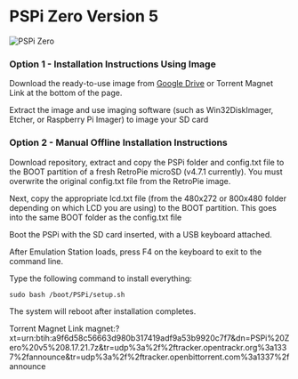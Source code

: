 # PSPi Zero Version 5
![PSPi Zero](https://othermod.com/wp-content/uploads/IMG_8727.jpg)
 
### Option 1 - Installation Instructions Using Image

Download the ready-to-use image from [Google Drive](https://drive.google.com/file/d/1LdgOSTCEvPwvksIEMmHCxauEN8INBU-z/view?usp=sharing) or Torrent Magnet Link at the bottom of the page.

Extract the image and use imaging software (such as Win32DiskImager, Etcher, or Raspberry Pi Imager) to image your SD card

### Option 2 - Manual Offline Installation Instructions

Download repository, extract and copy the PSPi folder and config.txt file to the BOOT partition of a fresh RetroPie microSD (v4.7.1 currently). You must overwrite the original config.txt file from the RetroPie image.

Next, copy the appropriate lcd.txt file (from the 480x272 or 800x480 folder depending on which LCD you are using) to the BOOT partition. This goes into the same BOOT folder as the config.txt file

Boot the PSPi with the SD card inserted, with a USB keyboard attached.

After Emulation Station loads, press F4 on the keyboard to exit to the command line.

Type the following command to install everything:
```
sudo bash /boot/PSPi/setup.sh
```
The system will reboot after installation completes.



Torrent Magnet Link
magnet:?xt=urn:btih:a9f6d58c56663d980b317419adf9a53b9920c7f7&dn=PSPi%20Zero%20v5%208.17.21.7z&tr=udp%3a%2f%2ftracker.opentrackr.org%3a1337%2fannounce&tr=udp%3a%2f%2ftracker.openbittorrent.com%3a1337%2fannounce
